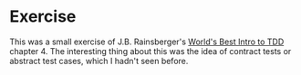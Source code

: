 # Exercise
This was a small exercise of J.B. Rainsberger's [World's Best Intro to TDD](https://online-training.jbrains.ca/p/wbitdd-01) chapter 4. The interesting thing about this was the idea of contract tests or abstract test cases, which I hadn't seen before.
